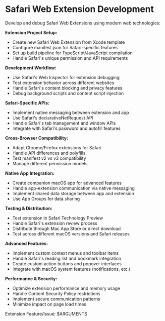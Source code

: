 # Safari Web Extension Development

Develop and debug Safari Web Extensions using modern web technologies:

**Extension Project Setup:**
- Create new Safari Web Extension from Xcode template
- Configure manifest.json for Safari-specific features
- Set up build pipeline for TypeScript/JavaScript compilation
- Handle Safari's unique permission and API requirements

**Development Workflow:**
- Use Safari's Web Inspector for extension debugging
- Test extension behavior across different websites
- Handle Safari's content blocking and privacy features
- Debug background scripts and content script injection

**Safari-Specific APIs:**
- Implement native messaging between extension and app
- Use Safari's declarativeNetRequest API
- Handle Safari's tab management and window APIs
- Integrate with Safari's password and autofill features

**Cross-Browser Compatibility:**
- Adapt Chrome/Firefox extensions for Safari
- Handle API differences and polyfills
- Test manifest v2 vs v3 compatibility
- Manage different permission models

**Native App Integration:**
- Create companion macOS app for advanced features
- Handle app-extension communication via native messaging
- Implement shared data storage between app and extension
- Use App Groups for data sharing

**Testing & Distribution:**
- Test extension in Safari Technology Preview
- Handle Safari's extension review process
- Distribute through Mac App Store or direct download
- Test across different macOS versions and Safari releases

**Advanced Features:**
- Implement custom context menus and toolbar items
- Handle Safari's reading list and bookmark integration
- Create custom action buttons and popover interfaces
- Integrate with macOS system features (notifications, etc.)

**Performance & Security:**
- Optimize extension performance and memory usage
- Handle Content Security Policy restrictions
- Implement secure communication patterns
- Minimize impact on page load times

Extension Feature/Issue: $ARGUMENTS

